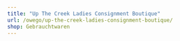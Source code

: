 ```yaml
---
title: "Up The Creek Ladies Consignment Boutique"
url: /owego/up-the-creek-ladies-consignment-boutique/
shop: Gebrauchtwaren
---
```

